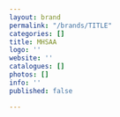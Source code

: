 ```yaml
---
layout: brand
permalink: "/brands/TITLE"
categories: []
title: MHSAA
logo: ''
website: ''
catalogues: []
photos: []
info: ''
published: false

---
```

